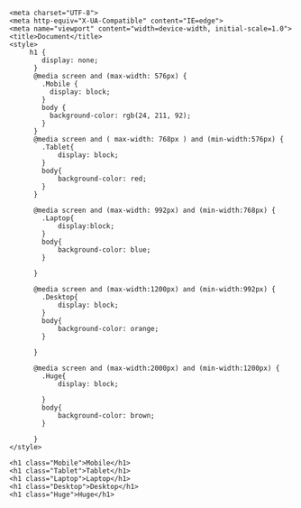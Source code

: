 <!DOCTYPE html>
<html lang="en">
<head>
    
    <meta charset="UTF-8">
    <meta http-equiv="X-UA-Compatible" content="IE=edge">
    <meta name="viewport" content="width=device-width, initial-scale=1.0">
    <title>Document</title>
    <style>
         h1 {
            display: none;
          }
          @media screen and (max-width: 576px) {
            .Mobile {
              display: block;
            }
            body {
              background-color: rgb(24, 211, 92);
            }
          }
          @media screen and ( max-width: 768px ) and (min-width:576px) {
            .Tablet{
                display: block;
            }
            body{
                background-color: red;
            }
          }

          @media screen and (max-width: 992px) and (min-width:768px) {
            .Laptop{
                display:block;
            }
            body{
                background-color: blue;
            }
            
          }

          @media screen and (max-width:1200px) and (min-width:992px) {
            .Desktop{
                display: block;
            }
            body{
                background-color: orange;
            }
            
          }

          @media screen and (max-width:2000px) and (min-width:1200px) {
            .Huge{
                display: block;

            }
            body{
                background-color: brown;
            }
            
          }
    </style>
</head>
<body>

    <h1 class="Mobile">Mobile</h1>
    <h1 class="Tablet">Tablet</h1>
    <h1 class="Laptop">Laptop</h1>
    <h1 class="Desktop">Desktop</h1>
    <h1 class="Huge">Huge</h1>






</body>
</html>

